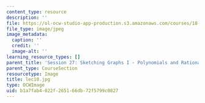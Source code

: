 ```yaml
---
content_type: resource
description: ''
file: https://ol-ocw-studio-app-production.s3.amazonaws.com/courses/18-01sc-single-variable-calculus-fall-2010/b1a7fab4022f265166db72f5799c0827_lec10.jpg
file_type: image/jpeg
image_metadata:
  caption: ''
  credit: ''
  image-alt: ''
learning_resource_types: []
parent_title: 'Session 27: Sketching Graphs I - Polynomials and Rational Functions'
parent_type: CourseSection
resourcetype: Image
title: lec10.jpg
type: OCWImage
uid: b1a7fab4-022f-2651-66db-72f5799c0827
---
```

